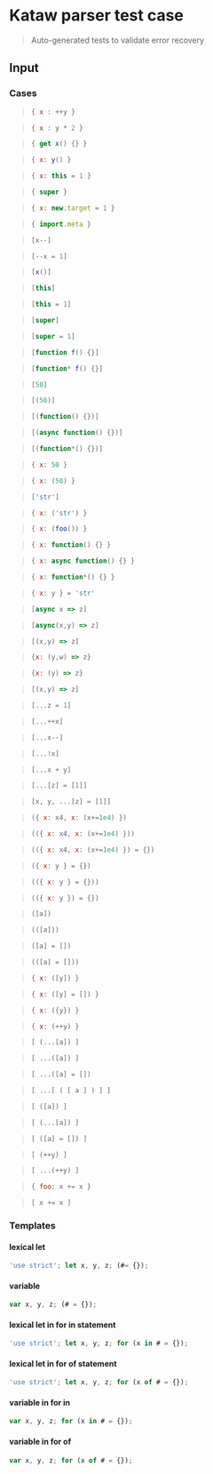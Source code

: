 # Kataw parser test case

> Auto-generated tests to validate error recovery
>

## Input

### Cases

> `````js
> { x : ++y }
> `````

> `````js
> { x : y * 2 }
> `````

> `````js
> { get x() {} }
> `````

> `````js
> { x: y() }
> `````

> `````js
> { x: this = 1 }
> `````

> `````js
> { super }
> `````

> `````js
> { x: new.target = 1 }
> `````

> `````js
> { import.meta }
> `````

> `````js
> [x--]
> `````

> `````js
> [--x = 1]
> `````

> `````js
> [x()]
> `````

> `````js
> [this]
> `````

> `````js
> [this = 1]
> `````

> `````js
> [super]
> `````

> `````js
> [super = 1]
> `````

> `````js
> [function f() {}]
> `````

> `````js
> [function* f() {}]
> `````

> `````js
> [50]
> `````

> `````js
> [(50)]
> `````

> `````js
> [(function() {})]
> `````

> `````js
> [(async function() {})]
> `````

> `````js
> [(function*() {})]
> `````

> `````js
> { x: 50 }
> `````

> `````js
> { x: (50) }
> `````

> `````js
> ['str']
> `````

> `````js
> { x: ('str') }
> `````

> `````js
> { x: (foo()) }
> `````

> `````js
> { x: function() {} }
> `````

> `````js
> { x: async function() {} }
> `````

> `````js
> { x: function*() {} }
> `````

> `````js
> { x: y } = 'str'
> `````

> `````js
> [async x => z]
> `````

> `````js
> [async(x,y) => z]
> `````

> `````js
> [(x,y) => z]
> `````

> `````js
> {x: (y,w) => z}
> `````

> `````js
> {x: (y) => z}
> `````

> `````js
> [(x,y) => z]
> `````

> `````js
> [...z = 1]
> `````

> `````js
> [...++x]
> `````

> `````js
> [...x--]
> `````

> `````js
> [...!x]
> `````

> `````js
> [...x + y]
> `````

> `````js
> [...[z] = [1]]
> `````

> `````js
> [x, y, ...[z] = [1]]
> `````

> `````js
> ({ x: x4, x: (x+=1e4) })
> `````

> `````js
> (({ x: x4, x: (x+=1e4) }))
> `````

> `````js
> (({ x: x4, x: (x+=1e4) }) = {})
> `````

> `````js
> ({ x: y } = {})
> `````

> `````js
> (({ x: y } = {}))
> `````

> `````js
> (({ x: y }) = {})
> `````

> `````js
> ([a])
> `````

> `````js
> (([a]))
> `````

> `````js
> ([a] = [])
> `````

> `````js
> (([a] = []))
> `````

> `````js
> { x: ([y]) }
> `````

> `````js
> { x: ([y] = []) }
> `````

> `````js
> { x: ({y}) }
> `````

> `````js
> { x: (++y) }
> `````

> `````js
> [ (...[a]) ]
> `````

> `````js
> [ ...([a]) ]
> `````

> `````js
> [ ...([a] = [])
> `````

> `````js
> [ ...[ ( [ a ] ) ] ]
> `````

> `````js
> [ ([a]) ]
> `````

> `````js
> [ (...[a]) ]
> `````

> `````js
> [ ([a] = []) ]
> `````

> `````js
> [ (++y) ]
> `````

> `````js
> [ ...(++y) ]
> `````

> `````js
> { foo: x += x }
> `````

> `````js
> [ x += x ]
> `````

### Templates

#### lexical let

`````js
'use strict'; let x, y, z; (#= {});
`````
#### variable

`````js
var x, y, z; (# = {});
`````

#### lexical let in for in statement

`````js
'use strict'; let x, y, z; for (x in # = {});
`````
#### lexical let in for of statement

`````js
'use strict'; let x, y, z; for (x of # = {});
`````

#### variable in for in

`````js
var x, y, z; for (x in # = {});
`````

#### variable in for of

`````js
var x, y, z; for (x of # = {});
`````
